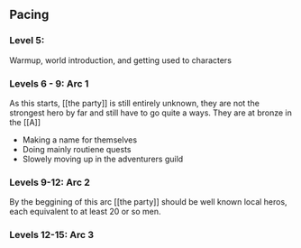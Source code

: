 ## Pacing
### Level 5: 
Warmup, world introduction, and getting used to characters

### Levels 6 - 9: Arc 1 
As this starts, [[the party]] is still entirely unknown, they are not the strongest hero by far and still have to go quite a ways. They are at bronze in the [[A]]
- Making a name for themselves
- Doing mainly routiene quests
- Slowely moving up in the adventurers guild

### Levels 9-12: Arc 2
By the beggining of this arc [[the party]] should be well known local heros, each equivalent to at least 20 or so men.

### Levels 12-15: Arc 3